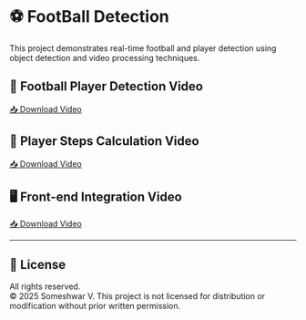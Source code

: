 # ⚽ FootBall Detection

This project demonstrates real-time football and player detection using object detection and video processing techniques.

## 🎥 Football Player Detection Video
[📥 Download Video](video/player_detected.mp4)

## 👣 Player Steps Calculation Video
[📥 Download Video](video/calculating_steps.mp4)

## 🖥️ Front-end Integration Video
[📥 Download Video](video/with_front_end.mp4)

---

## 📄 License

All rights reserved.  
© 2025 Someshwar V. This project is not licensed for distribution or modification without prior written permission.
